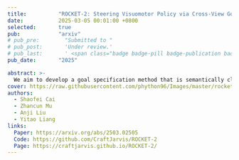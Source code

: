 ```yaml
---
title:          "ROCKET-2: Steering Visuomotor Policy via Cross-View Goal Alignment"
date:           2025-03-05 00:01:00 +0800
selected:       true
pub:            "arxiv"
# pub_pre:        "Submitted to "
# pub_post:       'Under review.'
# pub_last:       ' <span class="badge badge-pill badge-publication badge-success">Spotlight</span>'
pub_date:       "2025"

abstract: >-
  We aim to develop a goal specification method that is semantically clear, spatially sensitive, and intuitive for human users to guide agent interactions in embodied environments. Specifically, we propose a novel cross-view goal alignment framework that allows users to specify target objects using segmentation masks from their own camera views rather than the agent's observations. 
cover: https://raw.githubusercontent.com/phython96/Images/master/rocket-2-logo.png
authors:
  - Shaofei Cai
  - Zhancun Mu
  - Anji Liu
  - Yitao Liang
links:
  Paper: https://arxiv.org/abs/2503.02505
  Code: https://github.com/CraftJarvis/ROCKET-2
  Page: https://craftjarvis.github.io/ROCKET-2/
---
```

